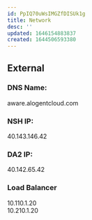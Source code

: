 ```yaml
---
id: PpIQ70uWsIMGZfDISUk1g
title: Network
desc: ''
updated: 1646154883837
created: 1644506593380
---
```

## External 
### DNS Name: 
aware.alogentcloud.com
### NSH IP: 
40.143.146.42
### DA2 IP: 
40.142.65.42

### Load Balancer
10.110.1.20  
10.210.1.20  